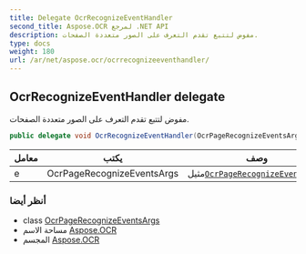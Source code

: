 ```yaml
---
title: Delegate OcrRecognizeEventHandler
second_title: Aspose.OCR لمرجع .NET API
description: مفوض لتتبع تقدم التعرف على الصور متعددة الصفحات.
type: docs
weight: 180
url: /ar/net/aspose.ocr/ocrrecognizeeventhandler/
---
```

## OcrRecognizeEventHandler delegate

مفوض لتتبع تقدم التعرف على الصور متعددة الصفحات.

```csharp
public delegate void OcrRecognizeEventHandler(OcrPageRecognizeEventsArgs e);
```

| معامل | يكتب | وصف |
| --- | --- | --- |
| e | OcrPageRecognizeEventsArgs | مثيل[`OcrPageRecognizeEventsArgs`](../../aspose.ocr.models.events/ocrpagerecognizeeventsargs/) |

### أنظر أيضا

* class [OcrPageRecognizeEventsArgs](../../aspose.ocr.models.events/ocrpagerecognizeeventsargs/)
* مساحة الاسم [Aspose.OCR](../../aspose.ocr/)
* المجسم [Aspose.OCR](../../)


